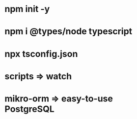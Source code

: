 # npm init -y

# npm i @types/node typescript

# npx tsconfig.json

# scripts => watch

# mikro-orm => easy-to-use PostgreSQL
